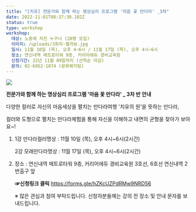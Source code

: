 ```yaml
---
title: "[치유] 전문가와 함께 하는 명상심리 프로그램 '마음 꽃 만다라' _3차"
date: 2022-11-01T08:37:30.102Z
status: true
type: workshop
workshop:
  대상: 노동에 지친 누구나 (20명 모집)
  이미지: /uploads/3회차-웹자보.jpg
  일시: 11월 10일 (목), 오후 4~6시 / 11월 17일 (목), 오후 4시~6시
  장소: 연신내역 메트로타워 9층, 커리어에듀 경비교육원
  신청기간: 22년 11월 09일까지 (선착순 마감)
  문의: 02-6952-1874 (문화복지팀)
---
```

![](/uploads/3회차-웹자보.jpg)

**전문가와 함께 하는 명상심리 프로그램 '마음 꽃 만다라' _ 3차 반 안내**

 다양한 컬러로 자신의 마음세상을 펼치는 만다라여행 '치유의 원'을 뜻하는 만다라,

 컬러와 도형으로 펼치는 만다라체험을 통해 자신을 이해하고 내면의 균형을 찾아가 보아요~!

1. 1강 만다라컬러명상 :  11월 10일 (목), 오후 4시~6시(2시간)

   2강 모래만다라명상 :  11월 17일 (목), 오후 4시~6시(2시간)
2. 장소 : 연신내역 메트로타워 9층, 커리어에듀 경비교육원
             3호선, 6호선 연신내역 2번출구 앞

   **☞신청링크 클릭**  https://forms.gle/hZKcUZPdRMw9NRD56

    ※ 많은 관심과 참여 부탁드립니다.  신청자분들께는 강의 전 장소 및 안내 문자를 보내드립니다.